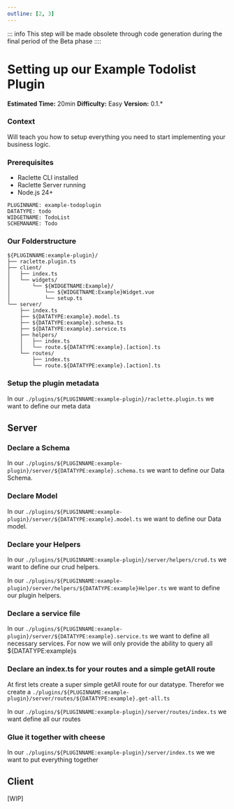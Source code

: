 ```yaml
---
outline: [2, 3]
---
```


<!--@include: ../wip.md-->

::: info
This step will be made obsolete through code generation during the final period of the Beta phase
::::

# Setting up our Example Todolist Plugin

**Estimated Time:** 20min
**Difficulty:** Easy
**Version:** 0.1.\*

### Context

Will teach you how to setup everything you need to start implementing your business logic.

### Prerequisites

- Raclette CLI installed
- Raclette Server running
- Node.js 24+

```variables
PLUGINNAME: example-todoplugin
DATATYPE: todo
WIDGETNAME: TodoList
SCHEMANAME: Todo
```

### Our Folderstructure

```
${PLUGINNAME:example-plugin}/
├── raclette.plugin.ts
├── client/
│   ├── index.ts
│   └── widgets/
│       └── ${WIDGETNAME:Example}/
│           └── ${WIDGETNAME:Example}Widget.vue
│           └── setup.ts
└── server/
    ├── index.ts
    ├── ${DATATYPE:example}.model.ts
    ├── ${DATATYPE:example}.schema.ts
    ├── ${DATATYPE:example}.service.ts
    ├── helpers/
    │   ├── index.ts
    │   └── route.${DATATYPE:example}.[action].ts
    └── routes/
        ├── index.ts
        └── route.${DATATYPE:example}.[action].ts

```

### Setup the plugin metadata

In our `./plugins/${PLUGINNAME:example-plugin}/raclette.plugin.ts` we want to define our meta data

<!--@include: ../cooking-steps/server/plugin/raclette.plugin.md-->

## Server

### Declare a Schema

In our `./plugins/${PLUGINNAME:example-plugin}/server/${DATATYPE:example}.schema.ts` we want to define our Data Schema.

<!--@include: ../cooking-steps/server/plugin/schema.md-->

### Declare Model

In our `./plugins/${PLUGINNAME:example-plugin}/server/${DATATYPE:example}.model.ts` we want to define our Data model.

<!--@include: ../cooking-steps/server/plugin/model.md-->

### Declare your Helpers

In our `./plugins/${PLUGINNAME:example-plugin}/server/helpers/crud.ts` we want to define our crud helpers.

<!--@include: ../cooking-steps/server/plugin/crudHelper.md-->

In our `./plugins/${PLUGINNAME:example-plugin}/server/helpers/${DATATYPE:example}Helper.ts` we want to define our plugin helpers.

<!--@include: ../cooking-steps/server/plugin/pluginHelper.md-->

### Declare a service file

In our `./plugins/${PLUGINNAME:example-plugin}/server/${DATATYPE:example}.service.ts` we want to define all necessary services. For now we will only provide the ability to query all ${DATATYPE:example}s

<!--@include: ../cooking-steps/server/plugin/service.md{
BUSINESSLOGIC: |
  async _read${SCHEMANAME:Example}s(
      fastify: PluginFastifyInstance,
      filter: Record<string, any> = { isDeleted: false },
      options: QueryOptions = {},
    ): Promise<${SCHEMANAME:Example}Type[]> {
      filter = { isDeleted: false, ...filter }

      try {
        // Start building the query
        let query = this.${DATATYPE:example}Model.find(filter)

        // Apply pagination if provided
        if (options.limit !== undefined) {
          query = query.limit(options.limit)
        }
        if (options.offset !== undefined) {
          query = query.skip(options.offset)
        }

        // Apply population if provided
        if (options.populate && Array.isArray(options.populate)) {
          options.populate.forEach((populateOption) => {
            query = query.populate(populateOption as any)
          })
        }

        // Execute query
        return await query.lean()
      } catch (err: any) {
        fastify.log.error(err.message)
        throw err
      }
    }

    /**
    * Read ${DATATYPE:example}s by ID or filter parameters with payload wrapping
    */
    async read${SCHEMANAME:Example}s(
      fastify: PluginFastifyInstance,
      requestData: ClientPayloadRequestData,
      filter: { id?: string } = {},
    ): Promise<ClientPayload<${SCHEMANAME:Example}Type[]>> {
      try {
        const ${DATATYPE:example}s = await this._read${SCHEMANAME:Example}s(fastify, filter)

        return create${SCHEMANAME:Example}Payload(fastify, ${DATATYPE:example}s, requestData)
      } catch (err: any) {
        fastify.log.error(err.message)
        throw err
      }
    }
}-->

### Declare an index.ts for your routes and a simple getAll route

At first lets create a super simple getAll route for our datatype. Therefor we create a `./plugins/${PLUGINNAME:example-plugin}/server/routes/${DATATYPE:example}.get-all.ts`

<!--@include: ../cooking-steps/server/plugin/routesRoute.md{
BUSINESSLOGIC: |
  const payload = await fastify.custom.${DATATYPE:example}Service.read${SCHEMANAME:Example}s(fastify, req.requestParams)
        return payload
}-->

In our `./plugins/${PLUGINNAME:example-plugin}/server/routes/index.ts` we want define all our routes

<!--@include: ../cooking-steps/server/plugin/routesIndex.md{
IMPORT: import getAllRoute from "./route.${DATATYPE:example}.get-all"
BUSINESSLOGIC: |
    await fastify.get("/${DATATYPE:example}/all", getAllRoute(fastify))
}-->

### Glue it together with cheese

In our `./plugins/${PLUGINNAME:example-plugin}/server/index.ts` we we want to put everything together

<!--@include: ../cooking-steps/server/plugin/index.md-->

## Client

[WIP]
